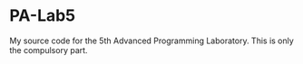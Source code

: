 # PA-Lab5
 My source code for the 5th Advanced Programming Laboratory.
 This is only the compulsory part.
